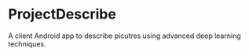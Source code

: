 # ProjectDescribe

A client Android app to describe picutres using advanced deep learning techniques.